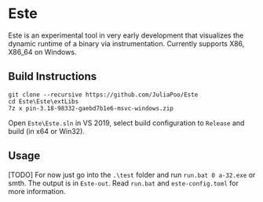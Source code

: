 # Este

Este is an experimental tool in very early development that visualizes the dynamic runtime of a binary via instrumentation. Currently supports X86, X86_64 on Windows.

## Build Instructions

```
git clone --recursive https://github.com/JuliaPoo/Este
cd Este\Este\extLibs
7z x pin-3.18-98332-gaebd7b1e6-msvc-windows.zip
```

Open `Este\Este.sln` in VS 2019, select build configuration to `Release` and build (in x64 or Win32).

## Usage

[TODO]
For now just go into the `.\test` folder and run `run.bat 0 a-32.exe` or smth. The output is in `Este-out`. Read `run.bat` and `este-config.toml` for more information.